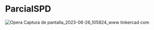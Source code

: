 # ParcialSPD

![Opera Captura de pantalla_2023-06-26_105824_www tinkercad com](https://github.com/Fedevivass/ParcialSPD/assets/98746982/b805f4e4-ba58-4d41-a090-dd5e4e08a747)
